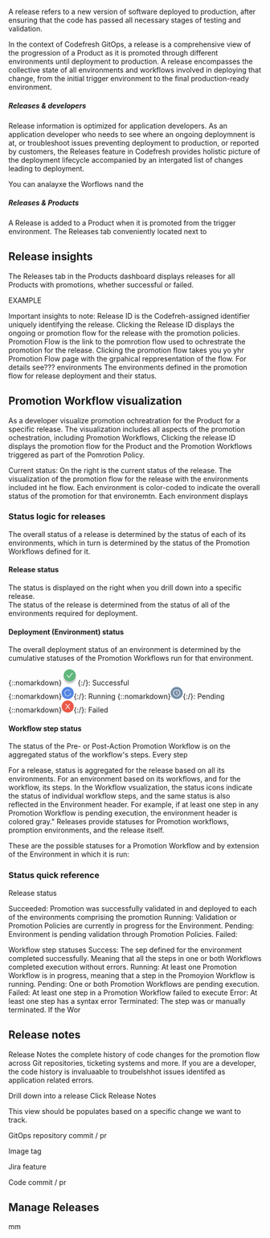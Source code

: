 
A release refers to a new version of software deployed to production, after ensuring that the code has passed all necessary stages of testing and validation. 

In the context of Codefresh GitOps, a release is a comprehensive view of the progression of a Product as it is promoted through different environments until deployment to production. A release encompasses the collective state of all environments and workflows involved in deploying that change, from the initial trigger environment to the final production-ready environment. 

##### Releases & developers
Release information is optimized for application developers. As an application developer who needs to see where an ongoing deploymnent is at, or troubleshoot issues preventing deployment to production, or reported by customers, the Releases feature in Codefresh provides holistic picture of the deployment lifecycle accompanied by an intergated list of changes leading to deployment.

You can analayxe the Worflows nand the 



##### Releases & Products
A Release is added to a Product when it is promoted from the trigger environment. The Releases tab conveniently located next to 


## Release insights

The Releases tab in the Products dashboard displays releases for all Products with promotions, whether successful or failed.

EXAMPLE

Important insights to note:
Release ID is the Codefreh-assigned identifier uniquely identifying the release. Clicking the Release ID displays the ongoing or promotion flow for the release with the promotion policies.
Promotion Flow is the link to the pomrotion flow used to ochrestrate the promotion for the release. Clicking the promotion flow takes you yo yhr Promotion Flow page with the grpahical reppresentation of the flow. For details see???
environments The environments defined in the promotion flow for release deployment and their status.



## Promotion Workflow visualization

As a developer visualize promotion ochreatration for the Product for a specific release.
The visualization includes all aspects of the promotion ochestration, including Promotion Workflows, 
Clicking the release ID displays the promotion flow for the Product and the Promotion Workflows triggered as part of the Pomrotion Policy.

Current status: On the right is the current status of the release.
The visualization of the promotion flow for the release with the environments included int he flow.
Each environment is color-coded to indicate the overall status of the promotion for that environemtn.
Each environment displays  








### Status logic for releases

The overall status of a release is determined by the status of each of its environments, which in turn is determined by the status of the Promotion Workflows defined for it. 


#### Release status
The status is displayed on the right when you drill down into a specific release.  
The status of the release is determined from the status of all of the environments required for deployment.
 

#### Deployment (Environment) status
The overall deployment status of an environment is determined by the cumulative statuses of the Promotion Workflows run for that environment. 

{::nomarkdown}<img src="../../../images/icons/promotion-success.png?display=inline-block">{:/}: Successful  
{::nomarkdown}<img src="../../../images/icons/promotion-running.png?display=inline-block">{:/}: Running
{::nomarkdown}<img src="../../../images/icons/promotion-pending.png?display=inline-block">{:/}: Pending
{::nomarkdown}<img src="../../../images/icons/promotion-failed.png?display=inline-block">{:/}: Failed

#### Workflow step status
The status of the Pre- or Post-Action Promotion Workflow is on the aggregated status of the workflow's steps.
Every step  


For a release, status is aggregated for the release based on all its environments. For an environment based on its workflows, and for the workflow, its steps.
In the Workflow vsualization, the status icons indicate the status of individual workflow steps, and the same status is also reflected in the Environment header.  For example, if at least one step in any Promotion Workflow is pending execution, the environment header is colored gray."
Releases provide statuses for Promotion workflows, promption environments, and the release itself.

These are the possible statuses for a Promotion Workflow and by extension of the Environment in which it is run: 


### Status quick reference



Release status

Succeeded: Promotion was successfully validated in and deployed to each of the environments comprising the promotion
Running: Validation or Promotion Policies are currently in progress for the Environment.
Pending: Environment is pending validation through Promotion Policies.
Failed: 

Workflow step statuses
Success: The sep defined for the environment completed successfully. Meaning that all the steps in one or both Workflows completed execution without errors.
Running: At least one Promotion Workflow is in progress, meaning that a step in the Promoyion Workflow is running.
Pending: One or both Promotion Workflows are pending execution.
Failed: At least one step in a Promotion Workflow failed to execute
Error: At least one step has a syntax error
Terminated: The step was  or manually terminated.
  If the Wor



## Release notes 

Release Notes  the complete history of code changes for the promotion flow across Git repositories, ticketing systems and more.
If you are a developer, the code history is invaluaable to troubelshhot issues identifed as application related errors.

Drill down into a release
Click Release Notes

This view should be populates based on a specific change we want to track. 

GitOps repository commit / pr

Image tag

Jira feature

Code commit / pr

## Manage Releases
mm